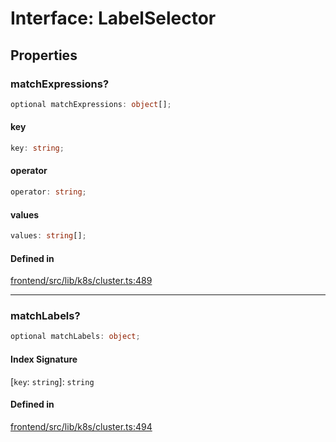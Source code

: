 # Interface: LabelSelector

## Properties

### matchExpressions?

```ts
optional matchExpressions: object[];
```

#### key

```ts
key: string;
```

#### operator

```ts
operator: string;
```

#### values

```ts
values: string[];
```

#### Defined in

[frontend/src/lib/k8s/cluster.ts:489](https://github.com/headlamp-k8s/headlamp/blob/2481a1c9f2b4a69a9320466e7a455215b14b97b0/frontend/src/lib/k8s/cluster.ts#L489)

***

### matchLabels?

```ts
optional matchLabels: object;
```

#### Index Signature

 \[`key`: `string`\]: `string`

#### Defined in

[frontend/src/lib/k8s/cluster.ts:494](https://github.com/headlamp-k8s/headlamp/blob/2481a1c9f2b4a69a9320466e7a455215b14b97b0/frontend/src/lib/k8s/cluster.ts#L494)
